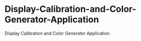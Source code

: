 # Display-Calibration-and-Color-Generator-Application
Display Calibration and Color Generator Application

